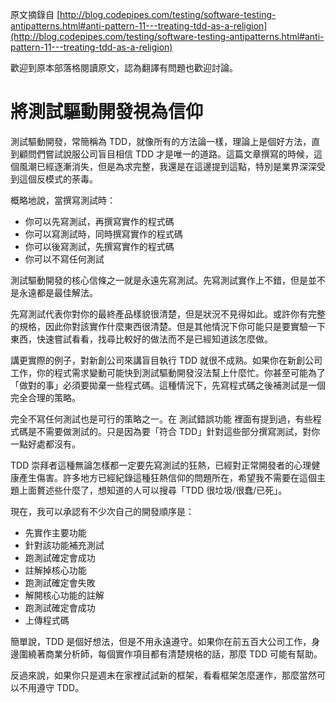 原文摘錄自 [http://blog.codepipes.com/testing/software-testing-antipatterns.html#anti-pattern-11---treating-tdd-as-a-religion](http://blog.codepipes.com/testing/software-testing-antipatterns.html#anti-pattern-11---treating-tdd-as-a-religion)

歡迎到原本部落格閱讀原文，認為翻譯有問題也歡迎討論。

# 將測試驅動開發視為信仰

測試驅動開發，常簡稱為 TDD，就像所有的方法論一樣，理論上是個好方法，直到顧問們嘗試說服公司盲目相信 TDD 才是唯一的道路。這篇文章撰寫的時候，這個風潮已經逐漸消失，但是為求完整，我還是在這邊提到這點，特別是業界深深受到這個反模式的荼毒。

概略地說，當撰寫測試時：

* 你可以先寫測試，再撰寫實作的程式碼
* 你可以寫測試時，同時撰寫實作的程式碼
* 你可以後寫測試，先撰寫實作的程式碼
* 你可以不寫任何測試

測試驅動開發的核心信條之一就是永遠先寫測試。先寫測試實作上不錯，但是並不是永遠都是最佳解法。

先寫測試代表你對你的最終產品樣貌很清楚，但是狀況不見得如此。或許你有完整的規格，因此你對該實作什麼東西很清楚。但是其他情況下你可能只是要實驗一下東西，快速嘗試看看，找尋比較好的做法而不是已經知道該怎麼做。

講更實際的例子，對新創公司來講盲目執行 TDD 就很不成熟。如果你在新創公司工作，你的程式需求變動可能快到測試驅動開發沒法幫上什麼忙。你甚至可能為了「做對的事」必須要拋棄一些程式碼。這種情況下，先寫程式碼之後補測試是一個完全合理的策略。

完全不寫任何測試也是可行的策略之一。在 測試錯誤功能 裡面有提到過，有些程式碼是不需要做測試的。只是因為要「符合 TDD」針對這些部分撰寫測試，對你一點好處都沒有。

TDD 崇拜者這種無論怎樣都一定要先寫測試的狂熱，已經對正常開發者的心理健康產生傷害。許多地方已經紀錄這種狂熱信仰的問題所在，希望我不需要在這個主題上面贅述些什麼了，想知道的人可以搜尋「TDD 很垃圾/很蠢/已死」。

現在，我可以承認有不少次自己的開發順序是：
* 先實作主要功能
* 針對該功能補充測試
* 跑測試確定會成功
* 註解掉核心功能
* 跑測試確定會失敗
* 解開核心功能的註解
* 跑測試確定會成功
* 上傳程式碼

簡單說，TDD 是個好想法，但是不用永遠遵守。如果你在前五百大公司工作，身邊圍繞著商業分析師，每個實作項目都有清楚規格的話，那麼 TDD 可能有幫助。

反過來說，如果你只是週末在家裡試試新的框架，看看框架怎麼運作，那麼當然可以不用遵守 TDD。
